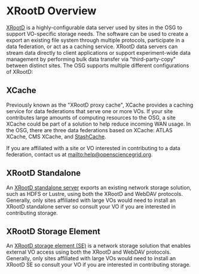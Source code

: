 XRootD Overview
===============

[XRootD](http://xrootd.org) is a highly-configurable data server used by sites in the OSG to support VO-specific
storage needs.
The software can be used to create a export an existing file system through multiple protocols, participate in a data
federation, or act as a caching service.
XRootD data servers can stream data directly to client applications or support experiment-wide data management by
performing bulk data transfer via "third-party-copy" between distinct sites.
The OSG supports multiple different configurations of XRootD:

XCache
------

Previously known as the "XRootD proxy cache", XCache provides a caching service for data federations that serve one or
more VOs.
If your site contributes large amounts of computing resources to the OSG, a site XCache could be part of a solution to
help reduce incoming WAN usage.
In the OSG, there are three data federations based on XCache: ATLAS XCache, CMS XCache, and
[StashCache](/data/stashcache/overview).

If you are affiliated with a site or VO interested in contributing to a data federation, contact us at
<mailto:help@opensciencegrid.org>.

XRootD Standalone
-----------------

An [XRootD standalone server](/data/xrootd/install-standalone) exports an existing network storage solution, such as
HDFS or Lustre, using both the XRootD and WebDAV protocols.
Generally, only sites affiliated with large VOs would need to install an XRootD standalone server so consult your VO if
you are interested in contributing storage.

XRootD Storage Element
----------------------

An [XRootD storage element (SE)](/data/xrootd/install-storage-element) is a network storage solution that enables
external VO access using both the XRootD and WebDAV protocols.
Generally, only sites affiliated with large VOs would need to install an XRootD SE so consult your VO if you are
interested in contributing storage.
